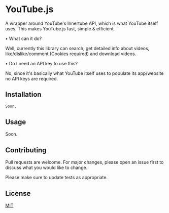 # YouTube.js

A wrapper around YouTube's Innertube API, which is what YouTube itself uses. This makes YouTube.js fast, simple & efficient.

• What can it do?

Well, currently this library can search, get detailed info about videos, like/dislike/comment (Cookies required) and download videos. 

• Do I need an API key to use this?

No, since it's basically what YouTube itself uses to populate its app/website no API keys are required.

## Installation

```bash
Soon.
```

## Usage

Soon.

## Contributing
Pull requests are welcome. For major changes, please open an issue first to discuss what you would like to change.

Please make sure to update tests as appropriate.

## License
[MIT](https://choosealicense.com/licenses/mit/)
